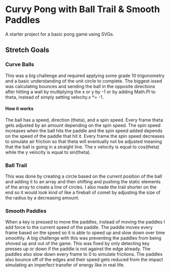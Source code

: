 # Curvy Pong with Ball Trail & Smooth Paddles

A starter project for a basic pong game using SVGs.

## Stretch Goals

### Curve Balls
This was a big challenge and required applying some grade 10 trigonometry and a basic understanding of the unit circle to complete. The biggest issed was calculating bounces and sending the ball in the opposite directions after hitting a wall by multiplying the x or y by -1 or by adding Math.PI to theta, instead of simply setting velocity.x *=  -1.

#### How it works
The ball has a speed, direction (theta), and a spin speed. Every frame theta gets adjusted by an amount depending on the spin speed. The spin speed increases when the ball hits the paddle and the spin speed added depends on the speed of the paddle that hit it. Every frame the spin speed decreases to simulate air friction so that theta will eventually not be adjusted meaning that the ball is going in a straight line. The x velocity is equal to cos(theta) while the y velocity is equal to sin(theta).

### Ball Trail

This was done by creating a circle based on the current position of the ball and adding it to an array and then shifting and pushing the static elements of the array to create a line of circles. I also made the trail shorter on the end so it would look kind of like a fireball of comet by adjusting the size of the radius by a decreasing amount.

### Smooth Paddles

When a key is pressed to move the paddles, instead of moving the paddles I add force to the current speed of the paddle. The paddle moves every frame based on the speed so it is able to speed up and slow down over time smoothly. A big challenge with this was preventing the paddles from being shoved up and out of the game. This was fixed by only detecting key presses up or down if the paddle is not against the edge already. The paddles also slow down every frame to 0 to simulate frictions. The paddles also bounce off of the edges and their speed gets reduced from the impact simulating an imperfect transfer of energy like in real life.
